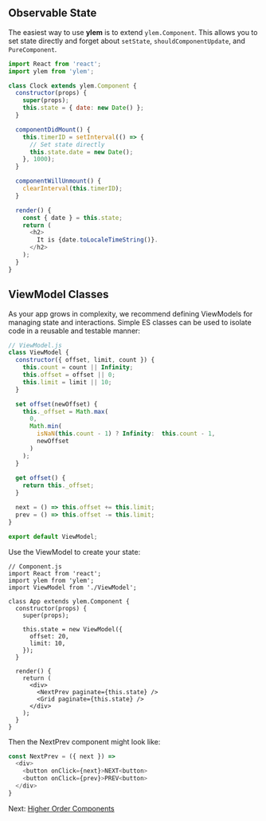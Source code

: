 ## Observable State

The easiest way to use **ylem** is to extend `ylem.Component`. This allows you to set state directly and forget about `setState`, `shouldComponentUpdate`, and `PureComponent`.

```js
import React from 'react';
import ylem from 'ylem';

class Clock extends ylem.Component {
  constructor(props) {
    super(props);
    this.state = { date: new Date() };
  }

  componentDidMount() {
    this.timerID = setInterval(() => {
      // Set state directly
      this.state.date = new Date();
    }, 1000);
  }

  componentWillUnmount() {
    clearInterval(this.timerID);
  }

  render() {
    const { date } = this.state;
    return (
      <h2>
        It is {date.toLocaleTimeString()}.
      </h2>
    );
  }
}
```

## ViewModel Classes

As your app grows in complexity, we recommend defining ViewModels for managing state and interactions. Simple ES classes can be used to isolate code in a reusable and testable manner:

```js
// ViewModel.js
class ViewModel {
  constructor({ offset, limit, count }) {
    this.count = count || Infinity;
    this.offset = offset || 0;
    this.limit = limit || 10;
  }

  set offset(newOffset) {
    this._offset = Math.max(
      0,
      Math.min(
        isNaN(this.count - 1) ? Infinity:  this.count - 1,
        newOffset
      )
    );
  }
  
  get offset() {
    return this._offset;
  }

  next = () => this.offset += this.limit;
  prev = () => this.offset -= this.limit;
}

export default ViewModel;
```

Use the ViewModel to create your state:

```
// Component.js
import React from 'react';
import ylem from 'ylem';
import ViewModel from './ViewModel';

class App extends ylem.Component {
  constructor(props) {
    super(props);

    this.state = new ViewModel({
      offset: 20,
      limit: 10,
    });
  }

  render() {
    return (
      <div>
        <NextPrev paginate={this.state} />
        <Grid paginate={this.state} />
      </div>
    );
  }
}
```

Then the NextPrev component might look like:

```js
const NextPrev = ({ next }) =>
  <div>
    <button onClick={next}>NEXT<button>
    <button onClick={prev}>PREV<button>
  </div>
}
```

Next: [Higher Order Components](./use-higher-order-components.md)
